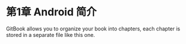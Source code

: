 # 第1章 Android 简介

GitBook allows you to organize your book into chapters, each chapter is stored in a separate file like this one.
